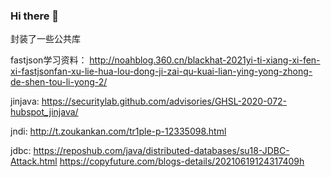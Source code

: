 ### Hi there 👋

<!--
**Hissec/Hissec** is a ✨ _special_ ✨ repository because its `README.md` (this file) appears on your GitHub profile.

Here are some ideas to get you started:

- 🔭 I’m currently working on ...
- 🌱 I’m currently learning ...
- 👯 I’m looking to collaborate on ...
- 🤔 I’m looking for help with ...
- 💬 Ask me about ...
- 📫 How to reach me: ...
- 😄 Pronouns: ...
- ⚡ Fun fact: ...
-->
封装了一些公共库

fastjson学习资料：
http://noahblog.360.cn/blackhat-2021yi-ti-xiang-xi-fen-xi-fastjsonfan-xu-lie-hua-lou-dong-ji-zai-qu-kuai-lian-ying-yong-zhong-de-shen-tou-li-yong-2/

jinjava:
https://securitylab.github.com/advisories/GHSL-2020-072-hubspot_jinjava/

jndi:
http://t.zoukankan.com/tr1ple-p-12335098.html

jdbc:
https://reposhub.com/java/distributed-databases/su18-JDBC-Attack.html
https://copyfuture.com/blogs-details/20210619124317409h
